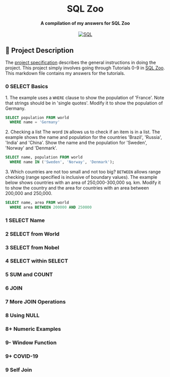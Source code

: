 <h1 align="center">
  SQL Zoo 
  <h4 align="center">A compilation of my answers for SQL Zoo</h4>
</h1>

<div align="center">

[![SQL](https://img.shields.io/badge/SQL-4479A1?logo=sql&logoColor=fff)](#)

</div>

## 📝 Project Description

The [project specification](https://www.theodinproject.com/lessons/node-path-databases-sql-zoo) describes the general instructions in doing the project. This project simply involves going through Tutorials 0-9 in [SQL Zoo](https://sqlzoo.net/wiki/SQL_Tutorial). This markdown file contains my answers for the tutorials.

### 0 SELECT Basics

<span>1.</span> The example uses a `WHERE` clause to show the population of 'France'. Note that strings should be in 'single quotes'. Modify it to show the population of Germany.

```sql
SELECT population FROM world
  WHERE name = 'Germany'
```

<span>2.</span> Checking a list The word `IN` allows us to check if an item is in a list. The example shows the name and population for the countries 'Brazil', 'Russia', 'India' and 'China'.
Show the name and the population for 'Sweden', 'Norway' and 'Denmark'.

```sql
SELECT name, population FROM world
  WHERE name IN ('Sweden', 'Norway', 'Denmark');
```

<span>3.</span> Which countries are not too small and not too big? `BETWEEN` allows range checking (range specified is inclusive of boundary values). The example below shows countries with an area of 250,000-300,000 sq. km. Modify it to show the country and the area for countries with an area between 200,000 and 250,000.

```sql
SELECT name, area FROM world
  WHERE area BETWEEN 200000 AND 250000
```

### 1 SELECT Name

### 2 SELECT from World

### 3 SELECT from Nobel

### 4 SELECT within SELECT

### 5 SUM and COUNT

### 6 JOIN

### 7 More JOIN Operations

### 8 Using NULL

### 8+ Numeric Examples

### 9- Window Function

### 9+ COVID-19

### 9 Self Join
